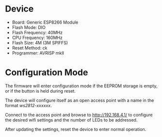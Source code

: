 # Device

* Board: Generic ESP8266 Module
* Flash Mode: DIO
* Flash Frequency: 40MHz
* CPU Frequency: 160MHz
* Flash Size: 4M (3M SPIFFS)
* Reset Method: ck
* Programmer: AVRISP mkII


# Configuration Mode

The firmware will enter configuration mode if the EEPROM storage is empty, or
if the button is held during reset.

The device will configure itself as an open access point with a name in the
format *ws2812-xxxxxx*.

Connect to the access point and browse to http://192.168.4.1/ to configure the
desired wifi settings and the number of LEDs to be addressed.

After updating the settings, reset the device to enter normal operation.
